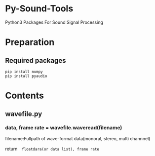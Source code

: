 # Py-Sound-Tools
Python3 Packages For Sound Signal Processing


# Preparation
## Required packages

```
pip install numpy
pip install pyaudio
```

# Contents

## wavefile.py

### data, frame rate = wavefile.waveread(filename)

filename:Fullpath of wave-format data(monoral, stereo, multi channnel)

return　```floatdara(or data list), frame rate```

